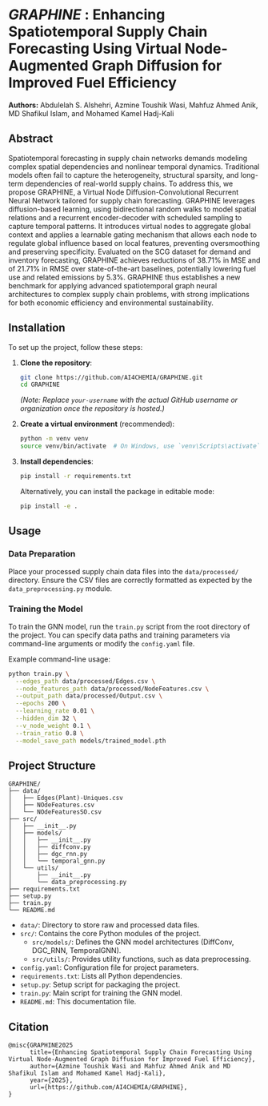 # *GRAPHINE* : Enhancing Spatiotemporal Supply Chain Forecasting Using Virtual Node-Augmented Graph Diffusion for Improved Fuel Efficiency

**Authors:** Abdulelah S. Alshehri, Azmine Toushik Wasi, Mahfuz Ahmed Anik, MD Shafikul Islam, and Mohamed Kamel Hadj-Kali


## Abstract
Spatiotemporal forecasting in supply chain networks demands modeling complex spatial dependencies and nonlinear temporal dynamics. Traditional models often fail to capture the heterogeneity, structural sparsity, and long-term dependencies of real-world supply chains. To address this, we propose GRAPHINE, a Virtual Node Diffusion-Convolutional Recurrent Neural Network tailored for supply chain forecasting. GRAPHINE leverages diffusion-based learning, using bidirectional random walks to model spatial relations and a recurrent encoder-decoder with scheduled sampling to capture temporal patterns. It introduces virtual nodes to aggregate global context and applies a learnable gating mechanism that allows each node to regulate global influence based on local features, preventing oversmoothing and preserving specificity. Evaluated on the SCG dataset for demand and inventory forecasting, GRAPHINE achieves reductions of 38.71\% in MSE and of 21.71\% in RMSE over state-of-the-art baselines, potentially lowering fuel use and related emissions by 5.3\%.  GRAPHINE thus establishes a new benchmark for applying advanced spatiotemporal graph neural architectures to complex supply chain problems, with strong implications for both economic efficiency and environmental sustainability.

## Installation
To set up the project, follow these steps:

1. **Clone the repository**:
   ```bash
   git clone https://github.com/AI4CHEMIA/GRAPHINE.git
   cd GRAPHINE
   ```
   *(Note: Replace `your-username` with the actual GitHub username or organization once the repository is hosted.)*

2. **Create a virtual environment** (recommended):
   ```bash
   python -m venv venv
   source venv/bin/activate  # On Windows, use `venv\Scripts\activate`
   ```

3. **Install dependencies**:
   ```bash
   pip install -r requirements.txt
   ```

   Alternatively, you can install the package in editable mode:
   ```bash
   pip install -e .
   ```

## Usage

### Data Preparation
Place your processed supply chain data files into the `data/processed/` directory. Ensure the CSV files are correctly formatted as expected by the `data_preprocessing.py` module.

### Training the Model
To train the GNN model, run the `train.py` script from the root directory of the project. You can specify data paths and training parameters via command-line arguments or modify the `config.yaml` file.

Example command-line usage:
```bash
python train.py \
  --edges_path data/processed/Edges.csv \
  --node_features_path data/processed/NodeFeatures.csv \
  --output_path data/processed/Output.csv \
  --epochs 200 \
  --learning_rate 0.01 \
  --hidden_dim 32 \
  --v_node_weight 0.1 \
  --train_ratio 0.8 \
  --model_save_path models/trained_model.pth
```


## Project Structure
```
GRAPHINE/
├── data/
│   ├── Edges(Plant)-Uniques.csv
│   ├── NOdeFeatures.csv
│   └── NOdeFeaturesSO.csv
├── src/
│   ├── __init__.py
│   ├── models/
│   │   ├── __init__.py
│   │   ├── diffconv.py
│   │   ├── dgc_rnn.py
│   │   └── temporal_gnn.py
│   └── utils/
│       ├── __init__.py
│       └── data_preprocessing.py
├── requirements.txt
├── setup.py
├── train.py
└── README.md
```

- `data/`: Directory to store raw and processed data files.
- `src/`: Contains the core Python modules of the project.
  - `src/models/`: Defines the GNN model architectures (DiffConv, DGC_RNN, TemporalGNN).
  - `src/utils/`: Provides utility functions, such as data preprocessing.
- `config.yaml`: Configuration file for project parameters.
- `requirements.txt`: Lists all Python dependencies.
- `setup.py`: Setup script for packaging the project.
- `train.py`: Main script for training the GNN model.
- `README.md`: This documentation file.


## Citation
```
@misc{GRAPHINE2025
      title={Enhancing Spatiotemporal Supply Chain Forecasting Using Virtual Node-Augmented Graph Diffusion for Improved Fuel Efficiency}, 
      author={Azmine Toushik Wasi and Mahfuz Ahmed Anik and MD Shafikul Islam and Mohamed Kamel Hadj-Kali},
      year={2025},
      url={https://github.com/AI4CHEMIA/GRAPHINE}, 
}
```